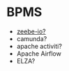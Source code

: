 # BPMS

- [zeebe-io?](https://blog.bernd-ruecker.com/how-we-built-a-highly-scalable-distributed-state-machine-f2595e3c0422) 
- camunda?
- apache activiti?
- Apache Airflow
- ELZA?